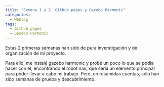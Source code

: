 ```yaml
---
title: "Semana 1 y 2. Github pages y Gazebo Harmonic"
categories:
  - Weblog
tags:
  - Github pages
  - Gazebo Harmonic
---
```


Estas 2 primeras semanas han sido de pura inverstigación y de organización de mi proyecto.


Para ello, me instalé gazebo harmonic y probé un poco lo que se  podía hacer con él, encontrando el robot nao, que sería un elemento principal 
para poder llevar a cabo mi trabajo. Pero, en resumidas cuentas, sólo han sido semanas de prueba y descubrimiento.
